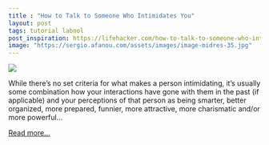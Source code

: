 ```yaml
---
title : "How to Talk to Someone Who Intimidates You"
layout: post
tags: tutorial labnol
post_inspiration: https://lifehacker.com/how-to-talk-to-someone-who-intimidates-you-1846657394
image: "https://sergio.afanou.com/assets/images/image-midres-35.jpg"
---
```


<img src="https://i.kinja-img.com/gawker-media/image/upload/s--TmroNFIP--/c_fit,fl_progressive,q_80,w_636/qqpaulon3vakax22xcon.jpg" /><p>While there’s no set criteria for what makes a person intimidating, it’s usually some combination how your interactions have gone with them in the past (if applicable) and your perceptions of that person as being smarter, better organized, more prepared, funnier, more attractive, more charismatic and/or more powerful…</p><p><a href="https://lifehacker.com/how-to-talk-to-someone-who-intimidates-you-1846657394">Read more...</a></p>